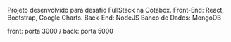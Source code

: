 
Projeto desenvolvido para desafio FullStack na Cotabox.
Front-End: React, Bootstrap, Google Charts.
Back-End: NodeJS
Banco de Dados: MongoDB

front: porta 3000 / back: porta 5000
